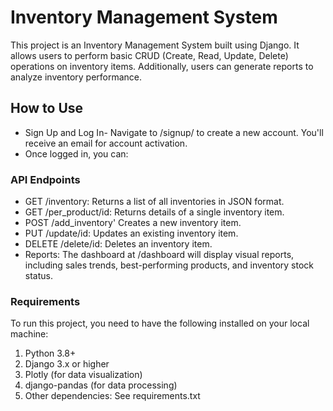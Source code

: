 # Inventory Management System
This project is an Inventory Management System built using Django. It allows users to perform basic CRUD (Create, Read, Update, Delete) operations on inventory items. Additionally, users can generate reports to analyze inventory performance.

## How to Use
- Sign Up and Log In- Navigate to /signup/ to create a new account. You'll receive an email for account activation.
- Once logged in, you can:

### API Endpoints
- GET /inventory: Returns a list of all inventories in JSON format.
- GET /per_product/id: Returns details of a single inventory item.
- POST /add_inventory' Creates a new inventory item.
- PUT /update/id: Updates an existing inventory item.
- DELETE /delete/id: Deletes an inventory item.
-  Reports:
    The dashboard at /dashboard will display visual reports, including sales trends, best-performing products, and inventory stock status.

### Requirements
To run this project, you need to have the following installed on your local machine:

1. Python 3.8+
2. Django 3.x or higher
3. Plotly (for data visualization)
4. django-pandas (for data processing)
5. Other dependencies: See requirements.txt






